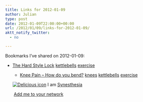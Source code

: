 ```yaml
---
title: Links for 2012-01-09
author: Julian
type: post
date: 2012-01-09T22:00:00+00:00
url: /2012/01/09/links-for-2012-01-09/
aktt_notify_twitter:
  - no

---
```

Bookmarks I&#8217;ve shared on 2012-01-09:

  * [The Hard Style Lock][1] 
    [kettlebells][2] [exercise][3] </li> 
    
      * [Knee Pain &#8211; How do you bend?][4] 
        [knees][5] [kettlebells][2] [exercise][3] </li> </ul> 
        
        <p class="deliciouslink">
          <a href="http://del.icio.us/synesthesia" title="See all my bookmarks on del.icio.us"><img src="https://www.synesthesia.co.uk/images/deliciousicon.jpg" alt="Delicious icon" /></a>&nbsp;I am <a href="http://del.icio.us/synesthesia" title="See all my bookmarks on del.icio.us">Synesthesia</a>
        </p>
        
        <p class="deliciouslink">
          <a href="http://del.icio.us/network?add=synesthesia" title="Add me to your del.icio.us network"><img src="https://www.synesthesia.co.uk/images/add.gif" alt="" /></a>&nbsp;<a href="http://del.icio.us/network?add=synesthesia" title="Add me to your del.icio.us network">Add me to your network</a>
        </p>

 [1]: http://kettlebellslosangeles.blogspot.com/2008/09/hard-style-lock.html
 [2]: http://www.delicious.com/synesthesia/kettlebells
 [3]: http://www.delicious.com/synesthesia/exercise
 [4]: http://kettlebellslosangeles.blogspot.com/2009/04/knee-pain-how-do-you-bend.html
 [5]: http://www.delicious.com/synesthesia/knees